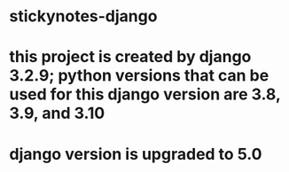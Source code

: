 # stickynotes-django
# this project is created by django 3.2.9; python versions that can be used for this django version are 3.8, 3.9, and 3.10
# django version is upgraded to 5.0

